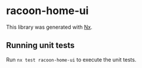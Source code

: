 # racoon-home-ui

This library was generated with [Nx](https://nx.dev).

## Running unit tests

Run `nx test racoon-home-ui` to execute the unit tests.
